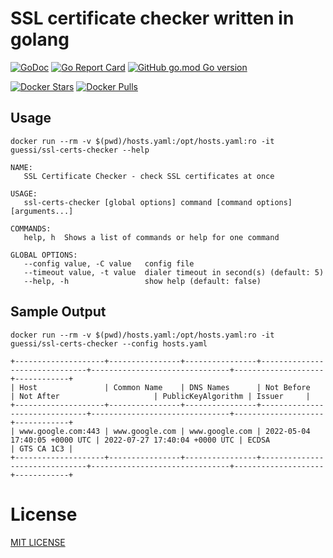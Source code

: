 # SSL certificate checker written in golang

[![GoDoc](https://godoc.org/github.com/guessi/ssl-certs-checker?status.svg)](https://godoc.org/github.com/guessi/ssl-certs-checker)
[![Go Report Card](https://goreportcard.com/badge/github.com/guessi/ssl-certs-checker)](https://goreportcard.com/report/github.com/guessi/ssl-certs-checker)
[![GitHub go.mod Go version](https://img.shields.io/github/go-mod/go-version/guessi/ssl-certs-checker)](https://github.com/guessi/ssl-certs-checker/blob/master/go.mod)

[![Docker Stars](https://img.shields.io/docker/stars/guessi/ssl-certs-checker.svg)](https://hub.docker.com/r/guessi/ssl-certs-checker/)
[![Docker Pulls](https://img.shields.io/docker/pulls/guessi/ssl-certs-checker.svg)](https://hub.docker.com/r/guessi/ssl-certs-checker/)

## Usage

    docker run --rm -v $(pwd)/hosts.yaml:/opt/hosts.yaml:ro -it guessi/ssl-certs-checker --help

    NAME:
       SSL Certificate Checker - check SSL certificates at once

    USAGE:
       ssl-certs-checker [global options] command [command options] [arguments...]

    COMMANDS:
       help, h  Shows a list of commands or help for one command

    GLOBAL OPTIONS:
       --config value, -C value   config file
       --timeout value, -t value  dialer timeout in second(s) (default: 5)
       --help, -h                 show help (default: false)


## Sample Output

    docker run --rm -v $(pwd)/hosts.yaml:/opt/hosts.yaml:ro -it guessi/ssl-certs-checker --config hosts.yaml

    +--------------------+----------------+----------------+-------------------------------+-------------------------------+--------------------+------------+
    | Host               | Common Name    | DNS Names      | Not Before                    | Not After                     | PublicKeyAlgorithm | Issuer     |
    +--------------------+----------------+----------------+-------------------------------+-------------------------------+--------------------+------------+
    | www.google.com:443 | www.google.com | www.google.com | 2022-05-04 17:40:05 +0000 UTC | 2022-07-27 17:40:04 +0000 UTC | ECDSA              | GTS CA 1C3 |
    +--------------------+----------------+----------------+-------------------------------+-------------------------------+--------------------+------------+

# License

[MIT LICENSE](LICENSE)

